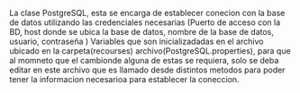 La clase PostgreSQL, esta se encarga de establecer conecion con la base de datos utilizando las credenciales necesarias (Puerto de acceso con la BD,
             host donde se ubica la base de datos, 
             nombre de la base de datos,
             usuario,
             contraseña )
Variables que son inicializadadas en el archivo ubicado en la carpeta(recourses) archivo(PostgreSQL.properties), para que al momneto que el cambionde alguna de estas se requiera, solo se deba editar en este archivo que es llamado desde distintos metodos para poder tener la informacion necesarioa para establecer la coneccion.